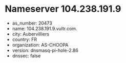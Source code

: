 # Nameserver 104.238.191.9

* as_number: 20473
* name: 104.238.191.9.vultr.com.
* city: Aubervilliers
* country: FR
* organization: AS-CHOOPA
* version: dnsmasq-pi-hole-2.86
* dnssec: false
